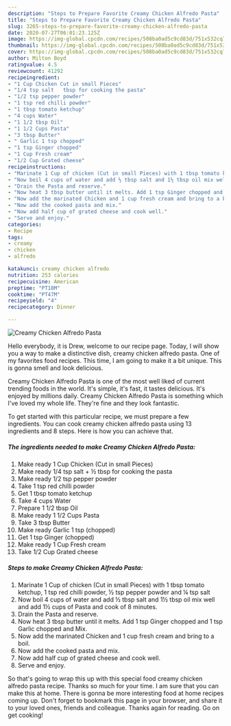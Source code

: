 ```yaml
---
description: "Steps to Prepare Favorite Creamy Chicken Alfredo Pasta"
title: "Steps to Prepare Favorite Creamy Chicken Alfredo Pasta"
slug: 3265-steps-to-prepare-favorite-creamy-chicken-alfredo-pasta
date: 2020-07-27T06:01:23.125Z
image: https://img-global.cpcdn.com/recipes/508ba0ad5c9cd83d/751x532cq70/creamy-chicken-alfredo-pasta-recipe-main-photo.jpg
thumbnail: https://img-global.cpcdn.com/recipes/508ba0ad5c9cd83d/751x532cq70/creamy-chicken-alfredo-pasta-recipe-main-photo.jpg
cover: https://img-global.cpcdn.com/recipes/508ba0ad5c9cd83d/751x532cq70/creamy-chicken-alfredo-pasta-recipe-main-photo.jpg
author: Milton Boyd
ratingvalue: 4.5
reviewcount: 41292
recipeingredient:
- "1 Cup Chicken Cut in small Pieces"
- "1/4 tsp salt   tbsp for cooking the pasta"
- "1/2 tsp pepper powder"
- "1 tsp red chilli powder"
- "1 tbsp tomato ketchup"
- "4 cups Water"
- "1 1/2 tbsp Oil"
- "1 1/2 Cups Pasta"
- "3 tbsp Butter"
- " Garlic 1 tsp chopped"
- "1 tsp Ginger chopped"
- "1 Cup Fresh cream"
- "1/2 Cup Grated cheese"
recipeinstructions:
- "Marinate 1 Cup of chicken (Cut in small Pieces) with 1 tbsp tomato ketchup, 1 tsp red chilli powder, ½ tsp pepper powder and ¼ tsp salt"
- "Now boil 4 cups of water and add ½ tbsp salt and 1½ tbsp oil mix well and add 1½ cups of Pasta and cook of 8 minutes."
- "Drain the Pasta and reserve."
- "Now heat 3 tbsp butter until it melts. Add 1 tsp Ginger chopped and 1 tsp Garlic chopped and Mix."
- "Now add the marinated Chicken and 1 cup fresh cream and bring to a boil."
- "Now add the cooked pasta and mix."
- "Now add half cup of grated cheese and cook well."
- "Serve and enjoy."
categories:
- Recipe
tags:
- creamy
- chicken
- alfredo

katakunci: creamy chicken alfredo 
nutrition: 253 calories
recipecuisine: American
preptime: "PT18M"
cooktime: "PT47M"
recipeyield: "4"
recipecategory: Dinner

---
```



![Creamy Chicken Alfredo Pasta](https://img-global.cpcdn.com/recipes/508ba0ad5c9cd83d/751x532cq70/creamy-chicken-alfredo-pasta-recipe-main-photo.jpg)

Hello everybody, it is Drew, welcome to our recipe page. Today, I will show you a way to make a distinctive dish, creamy chicken alfredo pasta. One of my favorites food recipes. This time, I am going to make it a bit unique. This is gonna smell and look delicious.

Creamy Chicken Alfredo Pasta is one of the most well liked of current trending foods in the world. It's simple, it's fast, it tastes delicious. It's enjoyed by millions daily. Creamy Chicken Alfredo Pasta is something which I've loved my whole life. They're fine and they look fantastic.




To get started with this particular recipe, we must prepare a few ingredients. You can cook creamy chicken alfredo pasta using 13 ingredients and 8 steps. Here is how you can achieve that.

<!--inarticleads1-->

##### The ingredients needed to make Creamy Chicken Alfredo Pasta:

1. Make ready 1 Cup Chicken (Cut in small Pieces)
1. Make ready 1/4 tsp salt + ½ tbsp for cooking the pasta
1. Make ready 1/2 tsp pepper powder
1. Take 1 tsp red chilli powder
1. Get 1 tbsp tomato ketchup
1. Take 4 cups Water
1. Prepare 1 1/2 tbsp Oil
1. Make ready 1 1/2 Cups Pasta
1. Take 3 tbsp Butter
1. Make ready  Garlic 1 tsp (chopped)
1. Get 1 tsp Ginger (chopped)
1. Make ready 1 Cup Fresh cream
1. Take 1/2 Cup Grated cheese




<!--inarticleads2-->

##### Steps to make Creamy Chicken Alfredo Pasta:

1. Marinate 1 Cup of chicken (Cut in small Pieces) with 1 tbsp tomato ketchup, 1 tsp red chilli powder, ½ tsp pepper powder and ¼ tsp salt
1. Now boil 4 cups of water and add ½ tbsp salt and 1½ tbsp oil mix well and add 1½ cups of Pasta and cook of 8 minutes.
1. Drain the Pasta and reserve.
1. Now heat 3 tbsp butter until it melts. Add 1 tsp Ginger chopped and 1 tsp Garlic chopped and Mix.
1. Now add the marinated Chicken and 1 cup fresh cream and bring to a boil.
1. Now add the cooked pasta and mix.
1. Now add half cup of grated cheese and cook well.
1. Serve and enjoy.




So that's going to wrap this up with this special food creamy chicken alfredo pasta recipe. Thanks so much for your time. I am sure that you can make this at home. There is gonna be more interesting food at home recipes coming up. Don't forget to bookmark this page in your browser, and share it to your loved ones, friends and colleague. Thanks again for reading. Go on get cooking!

